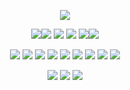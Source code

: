 <div align="center">

![](https://64.media.tumblr.com/9867fcb525ea1156921be1e6c5dbca3c/tumblr_inline_mxtesqKWWa1rrry1n.gif)

![](https://64.media.tumblr.com/9abfc9d3bb94aaccd14f1379f68a945d/tumblr_inline_n753yi3KwE1rrry1n.png)![](https://64.media.tumblr.com/be2a4c7adf16455770ef46a3e499e780/tumblr_inline_n753yoBSXT1rrry1n.png) ![](https://64.media.tumblr.com/03e98b10d42390ff36b16a3a8cbfeafc/tumblr_inline_mxtkclAGaE1rrry1n.gif) ![](https://64.media.tumblr.com/82bf9e9081ac54ca0de2e3ac8e0e1a4a/tumblr_inline_mxtkcbv7Mn1rrry1n.gif) ![](https://64.media.tumblr.com/961affb69be00a56ca92cd07b97ab5b0/tumblr_inline_mxsg4w2h2M1rrry1n.gif)![](https://64.media.tumblr.com/1e4b4a492884d0bceb241bd3a6b82ee6/tumblr_inline_mxsg46L4bD1rrry1n.gif)

![](https://images-wixmp-ed30a86b8c4ca887773594c2.wixmp.com/f/24982405-ecd0-46d0-81a4-fd232af00d96/d2vjnka-af6fd62c-e352-4d36-8b42-b1973a236c92.gif?token=eyJ0eXAiOiJKV1QiLCJhbGciOiJIUzI1NiJ9.eyJzdWIiOiJ1cm46YXBwOjdlMGQxODg5ODIyNjQzNzNhNWYwZDQxNWVhMGQyNmUwIiwiaXNzIjoidXJuOmFwcDo3ZTBkMTg4OTgyMjY0MzczYTVmMGQ0MTVlYTBkMjZlMCIsIm9iaiI6W1t7InBhdGgiOiJcL2ZcLzI0OTgyNDA1LWVjZDAtNDZkMC04MWE0LWZkMjMyYWYwMGQ5NlwvZDJ2am5rYS1hZjZmZDYyYy1lMzUyLTRkMzYtOGI0Mi1iMTk3M2EyMzZjOTIuZ2lmIn1dXSwiYXVkIjpbInVybjpzZXJ2aWNlOmZpbGUuZG93bmxvYWQiXX0.TvM6oKEtGPF4330EKfFTJhoXo9ZKS5GvbvoMxSRFELM) ![](https://images-wixmp-ed30a86b8c4ca887773594c2.wixmp.com/f/ba1a7171-d7b8-4567-b10e-c96f7a2cf2d1/d2fng97-efef0baa-2a92-4919-8f52-0d3b0f867f6f.png?token=eyJ0eXAiOiJKV1QiLCJhbGciOiJIUzI1NiJ9.eyJzdWIiOiJ1cm46YXBwOjdlMGQxODg5ODIyNjQzNzNhNWYwZDQxNWVhMGQyNmUwIiwiaXNzIjoidXJuOmFwcDo3ZTBkMTg4OTgyMjY0MzczYTVmMGQ0MTVlYTBkMjZlMCIsIm9iaiI6W1t7InBhdGgiOiJcL2ZcL2JhMWE3MTcxLWQ3YjgtNDU2Ny1iMTBlLWM5NmY3YTJjZjJkMVwvZDJmbmc5Ny1lZmVmMGJhYS0yYTkyLTQ5MTktOGY1Mi0wZDNiMGY4NjdmNmYucG5nIn1dXSwiYXVkIjpbInVybjpzZXJ2aWNlOmZpbGUuZG93bmxvYWQiXX0.d3iB0F1BZsQBQ8CYI90eLzv0ecL6JbmZyOhVLE1anUA) ![](https://images-wixmp-ed30a86b8c4ca887773594c2.wixmp.com/f/7fb28341-f923-40a9-bd80-80915eaa7909/dcav8u2-094dd7bd-6b66-4a26-9590-4b15e014d1a6.gif?token=eyJ0eXAiOiJKV1QiLCJhbGciOiJIUzI1NiJ9.eyJzdWIiOiJ1cm46YXBwOjdlMGQxODg5ODIyNjQzNzNhNWYwZDQxNWVhMGQyNmUwIiwiaXNzIjoidXJuOmFwcDo3ZTBkMTg4OTgyMjY0MzczYTVmMGQ0MTVlYTBkMjZlMCIsIm9iaiI6W1t7InBhdGgiOiJcL2ZcLzdmYjI4MzQxLWY5MjMtNDBhOS1iZDgwLTgwOTE1ZWFhNzkwOVwvZGNhdjh1Mi0wOTRkZDdiZC02YjY2LTRhMjYtOTU5MC00YjE1ZTAxNGQxYTYuZ2lmIn1dXSwiYXVkIjpbInVybjpzZXJ2aWNlOmZpbGUuZG93bmxvYWQiXX0.QKC0bcZ0vJ3c1495WY_rjIyz1d_TVPY7aS5pGpB1zVc) ![](https://images-wixmp-ed30a86b8c4ca887773594c2.wixmp.com/f/51126e6b-12d9-4f7f-8722-c901fdc051b3/d5c2baq-ad3e3e94-bd2c-4ad1-9562-68ac63695dec.gif?token=eyJ0eXAiOiJKV1QiLCJhbGciOiJIUzI1NiJ9.eyJzdWIiOiJ1cm46YXBwOjdlMGQxODg5ODIyNjQzNzNhNWYwZDQxNWVhMGQyNmUwIiwiaXNzIjoidXJuOmFwcDo3ZTBkMTg4OTgyMjY0MzczYTVmMGQ0MTVlYTBkMjZlMCIsIm9iaiI6W1t7InBhdGgiOiJcL2ZcLzUxMTI2ZTZiLTEyZDktNGY3Zi04NzIyLWM5MDFmZGMwNTFiM1wvZDVjMmJhcS1hZDNlM2U5NC1iZDJjLTRhZDEtOTU2Mi02OGFjNjM2OTVkZWMuZ2lmIn1dXSwiYXVkIjpbInVybjpzZXJ2aWNlOmZpbGUuZG93bmxvYWQiXX0.vP6chsrm1Ga5Fupjr_WoINTBhH-hcy5h1KvbsO2836Q) ![](https://images-wixmp-ed30a86b8c4ca887773594c2.wixmp.com/f/a2c00a7e-8a64-4d3e-a875-cd4c5ab696c0/d7hn94k-47bdbfa5-a431-4eb5-99a5-adb59d45b3cf.gif?token=eyJ0eXAiOiJKV1QiLCJhbGciOiJIUzI1NiJ9.eyJzdWIiOiJ1cm46YXBwOjdlMGQxODg5ODIyNjQzNzNhNWYwZDQxNWVhMGQyNmUwIiwiaXNzIjoidXJuOmFwcDo3ZTBkMTg4OTgyMjY0MzczYTVmMGQ0MTVlYTBkMjZlMCIsIm9iaiI6W1t7InBhdGgiOiJcL2ZcL2EyYzAwYTdlLThhNjQtNGQzZS1hODc1LWNkNGM1YWI2OTZjMFwvZDdobjk0ay00N2JkYmZhNS1hNDMxLTRlYjUtOTlhNS1hZGI1OWQ0NWIzY2YuZ2lmIn1dXSwiYXVkIjpbInVybjpzZXJ2aWNlOmZpbGUuZG93bmxvYWQiXX0.8I9pO2hyHHuAlDJclYmZbiBgjE3eIahkbaIlNgVz21w) ![](https://images-wixmp-ed30a86b8c4ca887773594c2.wixmp.com/f/ad599252-7485-4f1c-b9e3-2e93cfe86c24/d2w4ozt-bbaaa54f-e885-45b8-b948-2b11f35cc660.gif?token=eyJ0eXAiOiJKV1QiLCJhbGciOiJIUzI1NiJ9.eyJzdWIiOiJ1cm46YXBwOjdlMGQxODg5ODIyNjQzNzNhNWYwZDQxNWVhMGQyNmUwIiwiaXNzIjoidXJuOmFwcDo3ZTBkMTg4OTgyMjY0MzczYTVmMGQ0MTVlYTBkMjZlMCIsIm9iaiI6W1t7InBhdGgiOiJcL2ZcL2FkNTk5MjUyLTc0ODUtNGYxYy1iOWUzLTJlOTNjZmU4NmMyNFwvZDJ3NG96dC1iYmFhYTU0Zi1lODg1LTQ1YjgtYjk0OC0yYjExZjM1Y2M2NjAuZ2lmIn1dXSwiYXVkIjpbInVybjpzZXJ2aWNlOmZpbGUuZG93bmxvYWQiXX0.bP2Q-8MK9SHuherLFvrLtNjgXw3pzEa1wDgmc8oiIrk) ![](https://images-wixmp-ed30a86b8c4ca887773594c2.wixmp.com/f/9bf4f4fc-c34f-470c-823a-d4cd0224bb26/d25hmyy-307c4c42-9b7b-41d0-987f-125eedf156e8.gif?token=eyJ0eXAiOiJKV1QiLCJhbGciOiJIUzI1NiJ9.eyJzdWIiOiJ1cm46YXBwOjdlMGQxODg5ODIyNjQzNzNhNWYwZDQxNWVhMGQyNmUwIiwiaXNzIjoidXJuOmFwcDo3ZTBkMTg4OTgyMjY0MzczYTVmMGQ0MTVlYTBkMjZlMCIsIm9iaiI6W1t7InBhdGgiOiJcL2ZcLzliZjRmNGZjLWMzNGYtNDcwYy04MjNhLWQ0Y2QwMjI0YmIyNlwvZDI1aG15eS0zMDdjNGM0Mi05YjdiLTQxZDAtOTg3Zi0xMjVlZWRmMTU2ZTguZ2lmIn1dXSwiYXVkIjpbInVybjpzZXJ2aWNlOmZpbGUuZG93bmxvYWQiXX0.oRM0mT-4X-x4HrnHhHw3Dv_flSpfKeFEoVQzNzuOShg) ![](https://images-wixmp-ed30a86b8c4ca887773594c2.wixmp.com/f/ebc3125a-3e52-4d1f-adfe-ec0389ae66b1/d6z21fe-1e650db4-22e7-4041-826e-41409f0487d8.gif?token=eyJ0eXAiOiJKV1QiLCJhbGciOiJIUzI1NiJ9.eyJzdWIiOiJ1cm46YXBwOjdlMGQxODg5ODIyNjQzNzNhNWYwZDQxNWVhMGQyNmUwIiwiaXNzIjoidXJuOmFwcDo3ZTBkMTg4OTgyMjY0MzczYTVmMGQ0MTVlYTBkMjZlMCIsIm9iaiI6W1t7InBhdGgiOiJcL2ZcL2ViYzMxMjVhLTNlNTItNGQxZi1hZGZlLWVjMDM4OWFlNjZiMVwvZDZ6MjFmZS0xZTY1MGRiNC0yMmU3LTQwNDEtODI2ZS00MTQwOWYwNDg3ZDguZ2lmIn1dXSwiYXVkIjpbInVybjpzZXJ2aWNlOmZpbGUuZG93bmxvYWQiXX0.lxPIS4sifQq-XmxkSg7vqJjCHchJggTN7QoXINWeWow) ![](https://images-wixmp-ed30a86b8c4ca887773594c2.wixmp.com/f/699532aa-c84c-4af8-9610-47b9e8a69e1e/d326kby-9e4a2b3b-b048-4b2c-bb9f-02ac29037c33.gif?token=eyJ0eXAiOiJKV1QiLCJhbGciOiJIUzI1NiJ9.eyJzdWIiOiJ1cm46YXBwOjdlMGQxODg5ODIyNjQzNzNhNWYwZDQxNWVhMGQyNmUwIiwiaXNzIjoidXJuOmFwcDo3ZTBkMTg4OTgyMjY0MzczYTVmMGQ0MTVlYTBkMjZlMCIsIm9iaiI6W1t7InBhdGgiOiJcL2ZcLzY5OTUzMmFhLWM4NGMtNGFmOC05NjEwLTQ3YjllOGE2OWUxZVwvZDMyNmtieS05ZTRhMmIzYi1iMDQ4LTRiMmMtYmI5Zi0wMmFjMjkwMzdjMzMuZ2lmIn1dXSwiYXVkIjpbInVybjpzZXJ2aWNlOmZpbGUuZG93bmxvYWQiXX0.-FbMAYc6IrVyV2nDJ_hQRKMft8z2vaXktiE2tP8bJao)

![](https://images-wixmp-ed30a86b8c4ca887773594c2.wixmp.com/f/3d3655b7-467f-4394-ac71-50e0c1dfcff8/d9wumyc-a1dd3074-e110-48d7-a007-7046ba729633.png?token=eyJ0eXAiOiJKV1QiLCJhbGciOiJIUzI1NiJ9.eyJzdWIiOiJ1cm46YXBwOjdlMGQxODg5ODIyNjQzNzNhNWYwZDQxNWVhMGQyNmUwIiwiaXNzIjoidXJuOmFwcDo3ZTBkMTg4OTgyMjY0MzczYTVmMGQ0MTVlYTBkMjZlMCIsIm9iaiI6W1t7InBhdGgiOiJcL2ZcLzNkMzY1NWI3LTQ2N2YtNDM5NC1hYzcxLTUwZTBjMWRmY2ZmOFwvZDl3dW15Yy1hMWRkMzA3NC1lMTEwLTQ4ZDctYTAwNy03MDQ2YmE3Mjk2MzMucG5nIn1dXSwiYXVkIjpbInVybjpzZXJ2aWNlOmZpbGUuZG93bmxvYWQiXX0._Wyq7KuFRSvSGoRgFWyO4IkXUogDHDEtK0si3-Jx-uA) ![](https://images-wixmp-ed30a86b8c4ca887773594c2.wixmp.com/f/3d3655b7-467f-4394-ac71-50e0c1dfcff8/d9wumig-c975745a-8cb2-440d-be44-9e1f9c4a4bcc.png?token=eyJ0eXAiOiJKV1QiLCJhbGciOiJIUzI1NiJ9.eyJzdWIiOiJ1cm46YXBwOjdlMGQxODg5ODIyNjQzNzNhNWYwZDQxNWVhMGQyNmUwIiwiaXNzIjoidXJuOmFwcDo3ZTBkMTg4OTgyMjY0MzczYTVmMGQ0MTVlYTBkMjZlMCIsIm9iaiI6W1t7InBhdGgiOiJcL2ZcLzNkMzY1NWI3LTQ2N2YtNDM5NC1hYzcxLTUwZTBjMWRmY2ZmOFwvZDl3dW1pZy1jOTc1NzQ1YS04Y2IyLTQ0MGQtYmU0NC05ZTFmOWM0YTRiY2MucG5nIn1dXSwiYXVkIjpbInVybjpzZXJ2aWNlOmZpbGUuZG93bmxvYWQiXX0._VZWPUZ9_UPGkkiRgGXm_XMwWYq47KEiMiJQ5jgM_pw) ![](https://images-wixmp-ed30a86b8c4ca887773594c2.wixmp.com/f/3d3655b7-467f-4394-ac71-50e0c1dfcff8/dclqnde-d8211b2c-d221-4dd0-be20-38c52bf30e25.png?token=eyJ0eXAiOiJKV1QiLCJhbGciOiJIUzI1NiJ9.eyJzdWIiOiJ1cm46YXBwOjdlMGQxODg5ODIyNjQzNzNhNWYwZDQxNWVhMGQyNmUwIiwiaXNzIjoidXJuOmFwcDo3ZTBkMTg4OTgyMjY0MzczYTVmMGQ0MTVlYTBkMjZlMCIsIm9iaiI6W1t7InBhdGgiOiJcL2ZcLzNkMzY1NWI3LTQ2N2YtNDM5NC1hYzcxLTUwZTBjMWRmY2ZmOFwvZGNscW5kZS1kODIxMWIyYy1kMjIxLTRkZDAtYmUyMC0zOGM1MmJmMzBlMjUucG5nIn1dXSwiYXVkIjpbInVybjpzZXJ2aWNlOmZpbGUuZG93bmxvYWQiXX0.HKEFGbmrAukMapuLZSbbkJUKS-COAfBKw2NnE7MYbdU)
